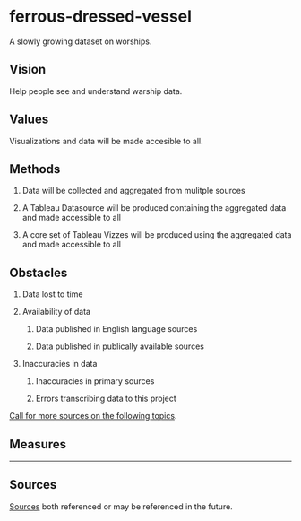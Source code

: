 # ferrous-dressed-vessel

A slowly growing dataset on worships.

## Vision

Help people see and understand warship data.

## Values

Visualizations and data will be made accesible to all.

## Methods

1. Data will be collected and aggregated from mulitple sources

1. A Tableau Datasource will be produced containing the aggregated data and made accessible to all

1. A core set of Tableau Vizzes will be produced using the aggregated data and made accessible to all

## Obstacles

1. Data lost to time

1. Availability of data

   1. Data published in English language sources

   1. Data published in publically available sources

1. Inaccuracies in data

   1. Inaccuracies in primary sources

   1. Errors transcribing data to this project

[Call for more sources on the following topics](docs/V2MOM/Obstacles.md).

## Measures

---

## Sources

[Sources](docs/Sources.md) both referenced or may be referenced in the future.